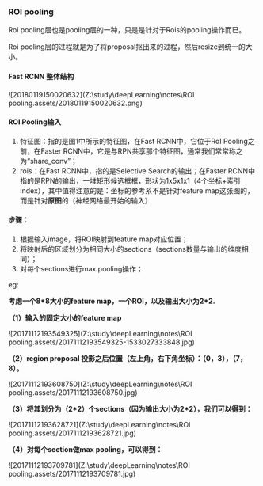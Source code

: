 ### ROI pooling

Roi pooling层也是pooling层的一种，只是是针对于Rois的pooling操作而已。

Roi pooling层的过程就是为了将proposal抠出来的过程，然后resize到统一的大小。

#### Fast RCNN 整体结构

![20180119150020632](Z:\study\deepLearning\notes\ROI pooling.assets/20180119150020632.png)

#### ROI Pooling输入

1. 特征图：指的是图1中所示的特征图，在Fast RCNN中，它位于RoI Pooling之前，在Faster RCNN中，它是与RPN共享那个特征图，通常我们常常称之为“share_conv”；
2. rois：在Fast RCNN中，指的是Selective Search的输出；在Faster RCNN中指的是RPN的输出，一堆矩形候选框框，形状为1x5x1x1（4个坐标+索引index），其中值得注意的是：坐标的参考系不是针对feature map这张图的，而是针对**原图**的（神经网络最开始的输入） 

#### 步骤：

1. 根据输入image，将ROI映射到feature map对应位置；
2. 将映射后的区域划分为相同大小的sections（sections数量与输出的维度相同）；
3. 对每个sections进行max pooling操作；



eg:

**考虑一个8\*8大小的feature map，一个ROI，以及输出大小为2*2.** 

**（1）输入的固定大小的feature map**  

![20171112193549325](Z:\study\deepLearning\notes\ROI pooling.assets/20171112193549325-1533027333848.jpg)

**（2）region proposal 投影之后位置（左上角，右下角坐标）：（0，3），（7，8）。** 

![20171112193608750](Z:\study\deepLearning\notes\ROI pooling.assets/20171112193608750.jpg)

**（3）将其划分为（2\*2）个sections（因为输出大小为2*2），我们可以得到：** 

![20171112193628721](Z:\study\deepLearning\notes\ROI pooling.assets/20171112193628721.jpg)

**（4）对每个section做max pooling，可以得到：** 

![20171112193709781](Z:\study\deepLearning\notes\ROI pooling.assets/20171112193709781.jpg)

